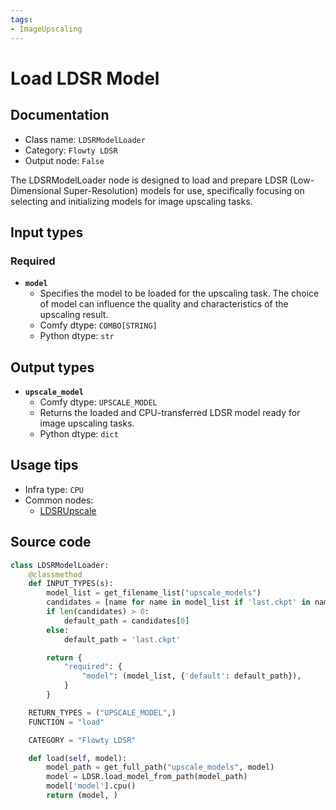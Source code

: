 ```yaml
---
tags:
- ImageUpscaling
---
```


# Load LDSR Model
## Documentation
- Class name: `LDSRModelLoader`
- Category: `Flowty LDSR`
- Output node: `False`

The LDSRModelLoader node is designed to load and prepare LDSR (Low-Dimensional Super-Resolution) models for use, specifically focusing on selecting and initializing models for image upscaling tasks.
## Input types
### Required
- **`model`**
    - Specifies the model to be loaded for the upscaling task. The choice of model can influence the quality and characteristics of the upscaling result.
    - Comfy dtype: `COMBO[STRING]`
    - Python dtype: `str`
## Output types
- **`upscale_model`**
    - Comfy dtype: `UPSCALE_MODEL`
    - Returns the loaded and CPU-transferred LDSR model ready for image upscaling tasks.
    - Python dtype: `dict`
## Usage tips
- Infra type: `CPU`
- Common nodes:
    - [LDSRUpscale](../../ComfyUI-Flowty-LDSR/Nodes/LDSRUpscale.md)



## Source code
```python
class LDSRModelLoader:
    @classmethod
    def INPUT_TYPES(s):
        model_list = get_filename_list("upscale_models")
        candidates = [name for name in model_list if 'last.ckpt' in name]
        if len(candidates) > 0:
            default_path = candidates[0]
        else:
            default_path = 'last.ckpt'

        return {
            "required": {
                "model": (model_list, {'default': default_path}),
            }
        }

    RETURN_TYPES = ("UPSCALE_MODEL",)
    FUNCTION = "load"

    CATEGORY = "Flowty LDSR"

    def load(self, model):
        model_path = get_full_path("upscale_models", model)
        model = LDSR.load_model_from_path(model_path)
        model['model'].cpu()
        return (model, )

```
